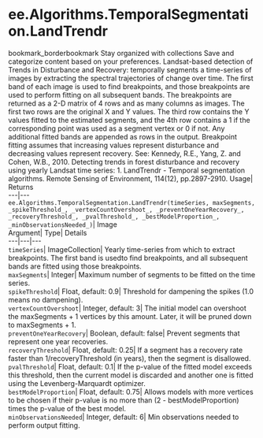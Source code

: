  
#  ee.Algorithms.TemporalSegmentation.LandTrendr 
bookmark_borderbookmark Stay organized with collections  Save and categorize content based on your preferences.
Landsat-based detection of Trends in Disturbance and Recovery: temporally segments a time-series of images by extracting the spectral trajectories of change over time. The first band of each image is used to find breakpoints, and those breakpoints are used to perform fitting on all subsequent bands. The breakpoints are returned as a 2-D matrix of 4 rows and as many columns as images. The first two rows are the original X and Y values. The third row contains the Y values fitted to the estimated segments, and the 4th row contains a 1 if the corresponding point was used as a segment vertex or 0 if not. Any additional fitted bands are appended as rows in the output. Breakpoint fitting assumes that increasing values represent disturbance and decreasing values represent recovery. 
See: Kennedy, R.E., Yang, Z. and Cohen, W.B., 2010. Detecting trends in forest disturbance and recovery using yearly Landsat time series: 1. LandTrendr - Temporal segmentation algorithms. Remote Sensing of Environment, 114(12), pp.2897-2910.
Usage| Returns  
---|---  
`ee.Algorithms.TemporalSegmentation.LandTrendr(timeSeries, maxSegments,  _spikeThreshold_, _vertexCountOvershoot_, _preventOneYearRecovery_, _recoveryThreshold_, _pvalThreshold_, _bestModelProportion_, _minObservationsNeeded_)`| Image  
Argument| Type| Details  
---|---|---  
`timeSeries`| ImageCollection| Yearly time-series from which to extract breakpoints. The first band is usedto find breakpoints, and all subsequent bands are fitted using those breakpoints.  
`maxSegments`| Integer| Maximum number of segments to be fitted on the time series.  
`spikeThreshold`| Float, default: 0.9| Threshold for dampening the spikes (1.0 means no dampening).  
`vertexCountOvershoot`| Integer, default: 3| The initial model can overshoot the maxSegments + 1 vertices by this amount. Later, it will be pruned down to maxSegments + 1.  
`preventOneYearRecovery`| Boolean, default: false| Prevent segments that represent one year recoveries.  
`recoveryThreshold`| Float, default: 0.25| If a segment has a recovery rate faster than 1/recoveryThreshold (in years), then the segment is disallowed.  
`pvalThreshold`| Float, default: 0.1| If the p-value of the fitted model exceeds this threshold, then the current model is discarded and another one is fitted using the Levenberg-Marquardt optimizer.  
`bestModelProportion`| Float, default: 0.75| Allows models with more vertices to be chosen if their p-value is no more than (2 - bestModelProportion) times the p-value of the best model.  
`minObservationsNeeded`| Integer, default: 6| Min observations needed to perform output fitting.  

